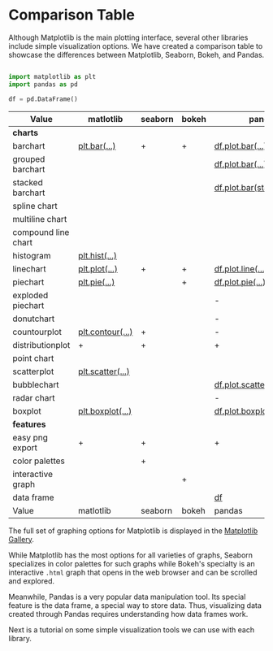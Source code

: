 # Comparison Table

Although Matplotlib is the main plotting interface, several other libraries include simple visualization options. We
have created a comparison table to showcase the differences between Matplotlib, Seaborn, Bokeh, and Pandas.

```python

import matplotlib as plt
import pandas as pd

df = pd.DataFrame()

```

| Value               | matlotlib                                                                                                                      | seaborn | bokeh | pandas                                                                                                                        |
|---------------------|--------------------------------------------------------------------------------------------------------------------------------|---------|-------|-------------------------------------------------------------------------------------------------------------------------------|
| **charts**          |
| barchart            | [plt.bar(...)](https://matplotlib.org/stable/api/_as_gen/matplotlib.axes.Axes.bar.html#matplotlib.axes.Axes.bar)               | +       | +     | [df.plot.bar(...)](https://pandas.pydata.org/pandas-docs/stable/reference/api/pandas.DataFrame.plot.bar.html)                 |
| grouped barchart    |                                                                                                                                |         |       | [df.plot.bar(...)](https://pandas.pydata.org/pandas-docs/stable/reference/api/pandas.DataFrame.plot.bar.html)                 |
| stacked barchart    |                                                                                                                                |         |       | [df.plot.bar(stacked=True)](https://pandas.pydata.org/pandas-docs/stable/reference/api/pandas.DataFrame.plot.bar.html)        |
| spline chart        |                                                                                                                                |         |       |                                                                                                                               |
| multiline chart     |                                                                                                                                |         |       |                                                                                                                               |
| compound line chart |                                                                                                                                |         |       |                                                                                                                               |
| histogram           | [plt.hist(...)](https://matplotlib.org/stable/api/_as_gen/matplotlib.axes.Axes.hist.html#matplotlib.axes.Axes.hist)                                                                                                                               |         |       |                                                                                                                               |
| linechart           | [plt.plot(...)](https://matplotlib.org/stable/api/_as_gen/matplotlib.axes.Axes.plot.html#matplotlib.axes.Axes.plot)                                                                                                                              | +       | +     | [df.plot.line(...)](https://pandas.pydata.org/pandas-docs/stable/reference/api/pandas.DataFrame.plot.line.html)               |
| piechart            | [plt.pie(...)](https://matplotlib.<br/>org/stable/api/_as_gen/matplotlib.axes.Axes.pie.html#matplotlib.axes.Axes.pie)                                                                                                                              |         | +     | [df.plot.pie(...)](https://pandas.pydata.org/pandas-docs/stable/reference/api/pandas.DataFrame.plot.pie.html)                 |
| exploded piechart   |                                                                                                                                |         |       | -                                                                                                                             |
| donutchart          |                                                                                                                                |         |       | -                                                                                                                             |
| countourplot        | [plt.contour(...)](https://matplotlib.org/stable/api/_as_gen/matplotlib.axes.Axes.contour.html#matplotlib.axes.Axes.contour)                                                                                                                              | +       |       | -                                                                                                                             |
| distributionplot    | +                                                                                                                              | +       |       | +                                                                                                                             |
| point chart         |                                                                                                                                |         |       |                                                                                                                               |
| scatterplot         | [plt.scatter(...)](https://matplotlib.org/stable/api/_as_gen/matplotlib.axes.Axes.scatter.html#matplotlib.axes.Axes.scatter)                                                                                                                               |         |       |                                                                                                                               |
| bubblechart         |                                                                                                                                |         |       | [df.plot.scatter(s=...,c=...)](https://pandas.pydata.org/pandas-docs/stable/reference/api/pandas.DataFrame.plot.scatter.html) |
| radar chart         |                                                                                                                                |         |       | -                                                                                                                             |
| boxplot             | [plt.boxplot(...)](https://matplotlib.org/stable/api/_as_gen/matplotlib.axes.Axes.boxplot.html#matplotlib.axes.Axes.boxplot)                                                                                                                               |         |       | [df.plot.boxplot(...)](https://pandas.pydata.org/pandas-docs/stable/reference/api/pandas.DataFrame.boxplot.html)              |
| **features**        |
| easy png export     | +                                                                                                                              | +       |       | +                                                                                                                             |
| color palettes      |                                                                                                                                | +       |       |                                                                                                                               |
| interactive graph   |                                                                                                                                |         | +     |                                                                                                                               |
| data frame          |                                                                                                                                |         |       | [df](tbd)                                                                                                                     |
| Value               | matlotlib                                                                                                                      | seaborn | bokeh | pandas                                                                                                        |


The full set of graphing options for Matplotlib is displayed in the 
[Matplotlib Gallery](<https://matplotlib.org/3.3.0/gallery/index.html>).

While Matplotlib has the most options for all varieties of graphs, Seaborn specializes in color palettes for such graphs
while Bokeh's specialty is an interactive `.html` graph that opens in the web browser and can be scrolled and explored.

Meanwhile, Pandas is a very popular data manipulation tool. Its special feature is the data frame, a special way to
store data. Thus, visualizing data created through Pandas requires understanding how data frames work.

Next is a tutorial on some simple visualization tools we can use with each library.


